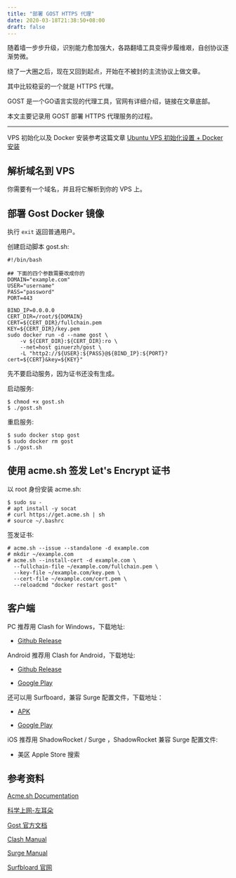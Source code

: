 ```yaml
---
title: "部署 GOST HTTPS 代理"
date: 2020-03-18T21:38:50+08:00
draft: false
---
```


随着墙一步步升级，识别能力愈加强大，各路翻墙工具变得步履维艰，自创协议逐渐势微。

绕了一大圈之后，现在又回到起点，开始在不被封的主流协议上做文章。

其中比较稳妥的一个就是 HTTPS 代理。

GOST 是一个GO语言实现的代理工具，官网有详细介绍，链接在文章底部。

本文主要记录用 GOST 部署 HTTPS 代理服务的过程。

---

VPS 初始化以及 Docker 安装参考这篇文章 [Ubuntu VPS 初始化设置 + Docker安装](/posts/ubuntu-server-initiation-and-docker-installation)

## 解析域名到 VPS

你需要有一个域名，并且将它解析到你的 VPS 上。

## 部署 Gost Docker 镜像

执行 `exit` 返回普通用户。

创建启动脚本 gost.sh:

    #!/bin/bash

    ## 下面的四个参数需要改成你的
    DOMAIN="example.com"
    USER="username"
    PASS="password"
    PORT=443

    BIND_IP=0.0.0.0
    CERT_DIR=/root/${DOMAIN}
    CERT=${CERT_DIR}/fullchain.pem
    KEY=${CERT_DIR}/key.pem
    sudo docker run -d --name gost \
        -v ${CERT_DIR}:${CERT_DIR}:ro \
        --net=host ginuerzh/gost \
        -L "http2://${USER}:${PASS}@${BIND_IP}:${PORT}?cert=${CERT}&key=${KEY}"

先不要启动服务，因为证书还没有生成。

启动服务:

    $ chmod +x gost.sh
    $ ./gost.sh

重启服务:

    $ sudo docker stop gost
    $ sudo docker rm gost
    $ ./gost.sh

## 使用 acme.sh 签发 Let's Encrypt 证书

以 root 身份安装 acme.sh:

    $ sudo su -
    # apt install -y socat
    # curl https://get.acme.sh | sh
    # source ~/.bashrc

签发证书:

    # acme.sh --issue --standalone -d example.com
    # mkdir ~/example.com
    # acme.sh --install-cert -d example.com \
      --fullchain-file ~/example.com/fullchain.pem \
      --key-file ~/example.com/key.pem \
      --cert-file ~/example.com/cert.pem \
      --reloadcmd "docker restart gost"

## 客户端

PC 推荐用 Clash for Windows，下载地址:

*  [Github Release](https://github.com/Fndroid/clash_for_windows_pkg/releases)

Android 推荐用 Clash for Android，下载地址:

* [Github Release](https://github.com/Kr328/ClashForAndroid/releases)

* [Google Play](https://play.google.com/store/apps/details?id=com.github.kr328.clash)

还可以用 Surfboard，兼容 Surge 配置文件，下载地址：

* [APK](https://apkpure.com/surfboard/com.getsurfboard)

* [Google Play](https://play.google.com/store/apps/details?id=com.getsurfboard)

iOS 推荐用 ShadowRocket / Surge ，ShadowRocket 兼容 Surge 配置文件:

* 美区 Apple Store 搜索

## 参考资料

[Acme.sh Documentation](https://github.com/acmesh-official/acme.sh)

[科学上网-左耳朵](https://haoel.github.io/)

[Gost 官方文档](https://docs.ginuerzh.xyz/gost/tls/)

[Clash Manual](https://github.com/Dreamacro/clash)

[Surge Manual](https://manual.nssurge.com/)

[Surfbloard 官网](https://manual.getsurfboard.com/)

